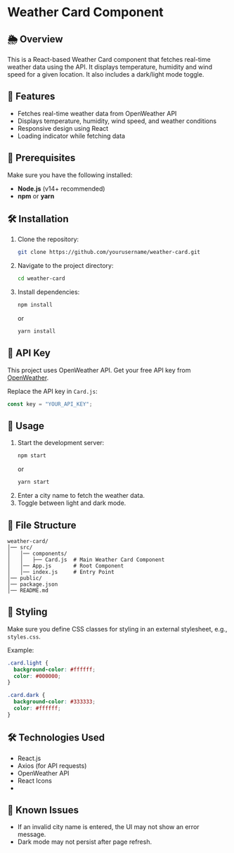 # Weather Card Component

## 🌦 Overview
This is a React-based Weather Card component that fetches real-time weather data using the API. It displays temperature, humidity and wind speed for a given location. It also includes a dark/light mode toggle.

## 🚀 Features
- Fetches real-time weather data from OpenWeather API
- Displays temperature, humidity, wind speed, and weather conditions
- Responsive design using React 
- Loading indicator while fetching data

## 📌 Prerequisites
Make sure you have the following installed:
- **Node.js** (v14+ recommended)
- **npm** or **yarn**

## 🛠 Installation
1. Clone the repository:
   ```sh
   git clone https://github.com/yourusername/weather-card.git
   ```
2. Navigate to the project directory:
   ```sh
   cd weather-card
   ```
3. Install dependencies:
   ```sh
   npm install
   ```
   or
   ```sh
   yarn install
   ```

## 🔑 API Key
This project uses OpenWeather API. Get your free API key from [OpenWeather](https://openweathermap.org/api).

Replace the API key in `Card.js`:
```js
const key = "YOUR_API_KEY";
```

## 🚀 Usage
1. Start the development server:
   ```sh
   npm start
   ```
   or
   ```sh
   yarn start
   ```
2. Enter a city name to fetch the weather data.
3. Toggle between light and dark mode.

## 📂 File Structure
```
weather-card/
│── src/
│   │── components/
│   │   ├── Card.js  # Main Weather Card Component
│   │── App.js       # Root Component
│   │── index.js     # Entry Point
│── public/
│── package.json
│── README.md
```

## 🎨 Styling
Make sure you define CSS classes for styling in an external stylesheet, e.g., `styles.css`.

Example:
```css
.card.light {
  background-color: #ffffff;
  color: #000000;
}

.card.dark {
  background-color: #333333;
  color: #ffffff;
}
```

## 🛠 Technologies Used
- React.js
- Axios (for API requests)
- OpenWeather API
- React Icons
-

## 🐞 Known Issues
- If an invalid city name is entered, the UI may not show an error message.
- Dark mode may not persist after page refresh.



